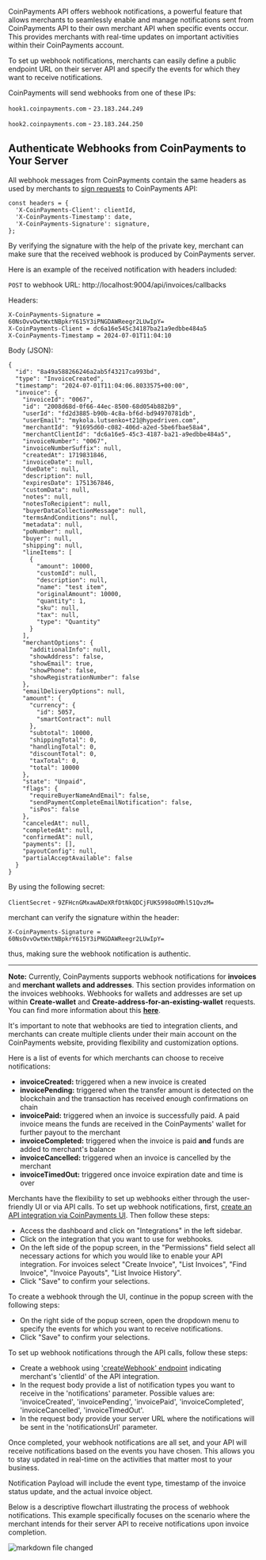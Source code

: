 CoinPayments API offers webhook notifications, a powerful feature that allows merchants to seamlessly enable and manage 
notifications sent from CoinPayments API to their own merchant API when specific events occur. This provides merchants
with real-time updates on important activities within their CoinPayments account.

To set up webhook notifications, merchants can easily define a public endpoint URL on their server API and specify the 
events for which they want to receive notifications. 

CoinPayments will send webhooks from one of these IPs:

`hook1.coinpayments.com` - `23.183.244.249`

`hook2.coinpayments.com` - `23.183.244.250`

## Authenticate Webhooks from CoinPayments to Your Server

All webhook messages from CoinPayments contain the same headers as used by merchants to [sign requests](#section/Generate-API-Signature)
to CoinPayments API:

```
const headers = {
  'X-CoinPayments-Client': clientId,
  'X-CoinPayments-Timestamp': date,
  'X-CoinPayments-Signature': signature,
};
```

By verifying the signature with the help of the private key, merchant can make sure that the received webhook is 
produced by CoinPayments server.

Here is an example of the received notification with headers included:

`POST` to webhook URL: http://localhost:9004/api/invoices/callbacks

Headers:

```
X-CoinPayments-Signature = 60NsOvvOwtWxtNBpkrY615Y3iPNGDAWReegr2LUwIpY=
X-CoinPayments-Client = dc6a16e545c34187ba21a9edbbe484a5
X-CoinPayments-Timestamp = 2024-07-01T11:04:10
```

Body (JSON):

```
{
  "id": "8a49a588266246a2ab5f43217ca993bd",
  "type": "InvoiceCreated",
  "timestamp": "2024-07-01T11:04:06.8033575+00:00",
  "invoice": {
    "invoiceId": "0067",
    "id": "2008d68d-0f66-44ec-8500-68d054b882b9",
    "userId": "fd2d3885-b90b-4c8a-bf6d-bd94970781db",
    "userEmail": "mykola.lutsenko+t21@hypedriven.com",
    "merchantId": "91695d60-c082-406d-a2ed-5be6fbae58a4",
    "merchantClientId": "dc6a16e5-45c3-4187-ba21-a9edbbe484a5",
    "invoiceNumber": "0067",
    "invoiceNumberSuffix": null,
    "createdAt": 1719831846,
    "invoiceDate": null,
    "dueDate": null,
    "description": null,
    "expiresDate": 1751367846,
    "customData": null,
    "notes": null,
    "notesToRecipient": null,
    "buyerDataCollectionMessage": null,
    "termsAndConditions": null,
    "metadata": null,
    "poNumber": null,
    "buyer": null,
    "shipping": null,
    "lineItems": [
      {
        "amount": 10000,
        "customId": null,
        "description": null,
        "name": "test item",
        "originalAmount": 10000,
        "quantity": 1,
        "sku": null,
        "tax": null,
        "type": "Quantity"
      }
    ],
    "merchantOptions": {
      "additionalInfo": null,
      "showAddress": false,
      "showEmail": true,
      "showPhone": false,
      "showRegistrationNumber": false
    },
    "emailDeliveryOptions": null,
    "amount": {
      "currency": {
        "id": 5057,
        "smartContract": null
      },
      "subtotal": 10000,
      "shippingTotal": 0,
      "handlingTotal": 0,
      "discountTotal": 0,
      "taxTotal": 0,
      "total": 10000
    },
    "state": "Unpaid",
    "flags": {
      "requireBuyerNameAndEmail": false,
      "sendPaymentCompleteEmailNotification": false,
      "isPos": false
    },
    "canceledAt": null,
    "completedAt": null,
    "confirmedAt": null,
    "payments": [],
    "payoutConfig": null,
    "partialAcceptAvailable": false
  }
}

```

By using the following secret:

`ClientSecret` - `9ZFHcnGMxawADeXRfDtNkQDCjFUK5998oOMhl51QvzM=`

merchant can verify the signature within the header:

`X-CoinPayments-Signature = 60NsOvvOwtWxtNBpkrY615Y3iPNGDAWReegr2LUwIpY=`

thus, making sure the webhook notification is authentic.

---

**Note:** Currently, CoinPayments supports webhook notifications for **invoices** and **merchant wallets and addresses**.
This section provides information on the invoices webhooks. Webhooks for wallets and addresses are set up within 
**Create-wallet** and **Create-address-for-an-existing-wallet** requests. You can find more information about this 
**[here](/#tag/Wallets-API)**.

It's important to note that webhooks are tied to integration clients, and merchants can create multiple clients under 
their main account on the CoinPayments website, providing flexibility and customization options.

Here is a list of events for which merchants can choose to receive notifications:

- **invoiceCreated:** triggered when a new invoice is created
- **invoicePending:** triggered when the transfer amount is detected on the blockchain and the transaction has received
    enough confirmations on chain
- **invoicePaid:** triggered when an invoice is successfully paid. A paid invoice means the funds are received in the 
    CoinPayments' wallet for further payout to the merchant
- **invoiceCompleted:** triggered when the invoice is paid **and** funds are added to merchant's balance
- **invoiceCancelled:** triggered when an invoice is cancelled by the merchant
- **invoiceTimedOut:** triggered once invoice expiration date and time is over

Merchants have the flexibility to set up webhooks either through the user-friendly UI or via API calls. To set up 
webhook notifications, first, [create an API integration via CoinPayments UI](/#section/Create-credentials). Then
follow these steps:
- Access the dashboard and click on "Integrations" in the left sidebar.
- Click on the integration that you want to use for webhooks.
- On the left side of the popup screen, in the "Permissions" field select all necessary actions for which you would like to enable your API integration. 
For invoices select "Create Invoice", "List Invoices", "Find Invoice", "Invoice Payouts", "List Invoice History".
- Click "Save" to confirm your selections.

To create a webhook through the UI, continue in the popup screen with the following steps:
- On the right side of the popup screen, open the dropdown menu to specify the events for which you want to receive notifications.
- Click "Save" to confirm your selections.

To set up webhook notifications through the API calls, follow these steps:
- Create a webhook using ['createWebhook' endpoint](/#operation/createWebhook) indicating merchant's 'clientId' of the API integration. 
- In the request body provide a list of notification types you want to receive in the 'notifications' parameter. Possible values are:
'invoiceCreated', 'invoicePending', 'invoicePaid', 'invoiceCompleted', 'invoiceCancelled', 'invoiceTimedOut'.
- In the request body provide your server URL where the notifications will be sent in the 'notificationsUrl' parameter.

Once completed, your webhook notifications are all set, and your API will receive notifications based on the events you 
have chosen. This allows you to stay updated in real-time on the activities that matter most to your business.

Notification Payload will include the event type, timestamp of the invoice status update, and the actual invoice object.

Below is a descriptive flowchart illustrating the process of webhook notifications. This example specifically focuses on
the scenario where the merchant intends for their server API to receive notifications upon invoice completion.

![markdown file changed](./webhook-flowchart.png)